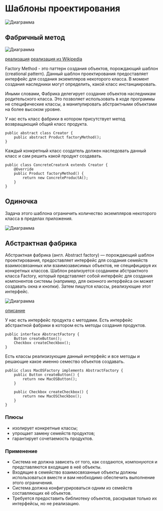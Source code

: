 # Шаблоны проектирования

![Диаграмма](https://upload.wikimedia.org/wikipedia/commons/thumb/7/77/Uml_classes_ru.svg/300px-Uml_classes_ru.svg.png "Диаграмма")

## Фабричный метод
![Диаграмма](https://upload.wikimedia.org/wikipedia/ru/f/f0/FactoryMethodPattern.png "Диаграмма")

[реализация](https://refactoring.guru/ru/design-patterns/factory-method/java/example)
[реализация из Wikipedia](https://ru.wikipedia.org/wiki/%D0%A4%D0%B0%D0%B1%D1%80%D0%B8%D1%87%D0%BD%D1%8B%D0%B9_%D0%BC%D0%B5%D1%82%D0%BE%D0%B4_(%D1%88%D0%B0%D0%B1%D0%BB%D0%BE%D0%BD_%D0%BF%D1%80%D0%BE%D0%B5%D0%BA%D1%82%D0%B8%D1%80%D0%BE%D0%B2%D0%B0%D0%BD%D0%B8%D1%8F))

Factory Method - это паттерн создания объектов, порождающий шаблон (creational pattern). Данный шаблон проектирования предоставляет интерфейс для создания экземпляров некоторого класса. В момент создания наследники могут определить, какой класс инстанциировать.

Иными словами, Фабрика делегирует создание объектов наследникам родительского класса. Это позволяет использовать в коде программы не специфические классы, а манипулировать абстрактными объектами на более высоком уровне.

У нас есть класс фабрики в котором присутствует метод возвращающий общий класс продукта.

    public abstract class Creator {
        public abstract Product factoryMethod();
    }

Каждый конкретный класс создатель должен наследовать данный класс и сам решить какой продукт создавать.

    public class ConcreteCreatorA extends Creator {
        @Override
        public Product factoryMethod() {
            return new ConcreteProductA();
        }
    }

## Одиночка

Задача этого шаблона ограничить количество экземпляров некоторого класса в пределах приложения.

![Диаграмма](http://cdn.crunchify.com/wp-content/uploads/2013/02/Singleton-Pattern-Java.png "Диаграмма")

## Абстрактная фабрика

Абстрактная фабрика (англ. Abstract factory) — порождающий шаблон проектирования, предоставляет интерфейс для создания семейств взаимосвязанных или взаимозависимых объектов, не специфицируя их конкретных классов. Шаблон реализуется созданием абстрактного класса Factory, который представляет собой интерфейс для создания компонентов системы (например, для оконного интерфейса он может создавать окна и кнопки). Затем пишутся классы, реализующие этот интерфейс.

![Диаграмма](https://upload.wikimedia.org/wikipedia/commons/thumb/9/9d/Abstract_factory_UML.svg/677px-Abstract_factory_UML.svg.png "Диаграмма")

[описание](https://ru.wikipedia.org/wiki/%D0%90%D0%B1%D1%81%D1%82%D1%80%D0%B0%D0%BA%D1%82%D0%BD%D0%B0%D1%8F_%D1%84%D0%B0%D0%B1%D1%80%D0%B8%D0%BA%D0%B0_(%D1%88%D0%B0%D0%B1%D0%BB%D0%BE%D0%BD_%D0%BF%D1%80%D0%BE%D0%B5%D0%BA%D1%82%D0%B8%D1%80%D0%BE%D0%B2%D0%B0%D0%BD%D0%B8%D1%8F))

У нас есть интерфейс продукта с методами. Есть интерфейс абстрактной фабрики в котором есть методы создания продуктов.

    public interface AbstractFactory {
        Button createButton();
        Checkbox createCheckbox();
    }

Есть классы реализизующие данный интерфейс и все методы и решающие какое именно семество объектов создавать.

    public class MacOSFactory implements AbstractFactory {
        public Button createButton() {
            return new MacOSButton();
        }

        public Checkbox createCheckbox() {
            return new MacOSCheckbox();
        }
    }

### Плюсы

- изолирует конкретные классы;
- упрощает замену семейств продуктов;
- гарантирует сочетаемость продуктов.

### Применение

- Система не должна зависеть от того, как создаются, компонуются и представляются входящие в неё объекты.
- Входящие в семейство взаимосвязанные объекты должны использоваться вместе и вам необходимо обеспечить выполнение этого ограничения.
- Система должна конфигурироваться одним из семейств составляющих её объектов.
- Требуется предоставить библиотеку объектов, раскрывая только их интерфейсы, но не реализацию.